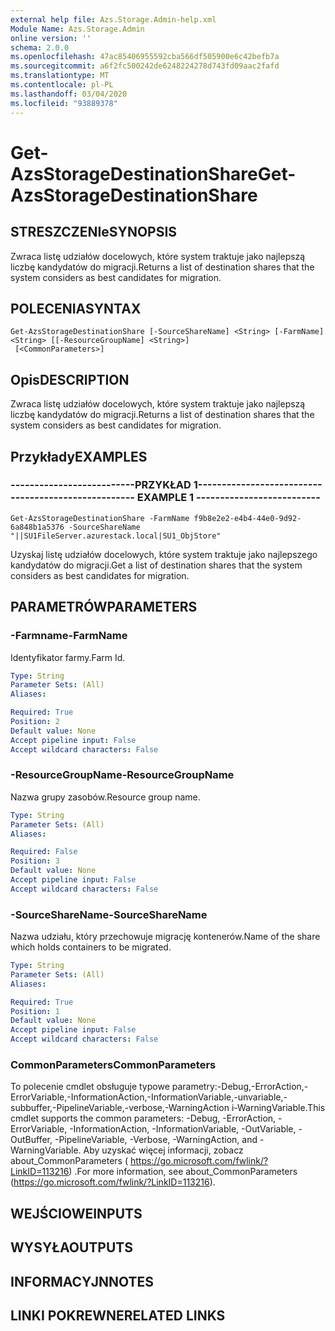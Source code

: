 ```yaml
---
external help file: Azs.Storage.Admin-help.xml
Module Name: Azs.Storage.Admin
online version: ''
schema: 2.0.0
ms.openlocfilehash: 47ac85406955592cba566df505900e6c42befb7a
ms.sourcegitcommit: a6f2fc500242de6248224278d743fd09aac2fafd
ms.translationtype: MT
ms.contentlocale: pl-PL
ms.lasthandoff: 03/04/2020
ms.locfileid: "93889378"
---
```

# <span data-ttu-id="e8c8e-101">Get-AzsStorageDestinationShare</span><span class="sxs-lookup"><span data-stu-id="e8c8e-101">Get-AzsStorageDestinationShare</span></span>

## <span data-ttu-id="e8c8e-102">STRESZCZENIe</span><span class="sxs-lookup"><span data-stu-id="e8c8e-102">SYNOPSIS</span></span>
<span data-ttu-id="e8c8e-103">Zwraca listę udziałów docelowych, które system traktuje jako najlepszą liczbę kandydatów do migracji.</span><span class="sxs-lookup"><span data-stu-id="e8c8e-103">Returns a list of destination shares that the system considers as best candidates for migration.</span></span>

## <span data-ttu-id="e8c8e-104">POLECENIA</span><span class="sxs-lookup"><span data-stu-id="e8c8e-104">SYNTAX</span></span>

```
Get-AzsStorageDestinationShare [-SourceShareName] <String> [-FarmName] <String> [[-ResourceGroupName] <String>]
 [<CommonParameters>]
```

## <span data-ttu-id="e8c8e-105">Opis</span><span class="sxs-lookup"><span data-stu-id="e8c8e-105">DESCRIPTION</span></span>
<span data-ttu-id="e8c8e-106">Zwraca listę udziałów docelowych, które system traktuje jako najlepszą liczbę kandydatów do migracji.</span><span class="sxs-lookup"><span data-stu-id="e8c8e-106">Returns a list of destination shares that the system considers as best candidates for migration.</span></span>

## <span data-ttu-id="e8c8e-107">Przykłady</span><span class="sxs-lookup"><span data-stu-id="e8c8e-107">EXAMPLES</span></span>

### <span data-ttu-id="e8c8e-108">--------------------------PRZYKŁAD 1--------------------------</span><span class="sxs-lookup"><span data-stu-id="e8c8e-108">-------------------------- EXAMPLE 1 --------------------------</span></span>
```
Get-AzsStorageDestinationShare -FarmName f9b8e2e2-e4b4-44e0-9d92-6a848b1a5376 -SourceShareName "||SU1FileServer.azurestack.local|SU1_ObjStore"
```

<span data-ttu-id="e8c8e-109">Uzyskaj listę udziałów docelowych, które system traktuje jako najlepszego kandydatów do migracji.</span><span class="sxs-lookup"><span data-stu-id="e8c8e-109">Get a list of destination shares that the system considers as best candidates for migration.</span></span>

## <span data-ttu-id="e8c8e-110">PARAMETRÓW</span><span class="sxs-lookup"><span data-stu-id="e8c8e-110">PARAMETERS</span></span>

### <span data-ttu-id="e8c8e-111">-Farmname</span><span class="sxs-lookup"><span data-stu-id="e8c8e-111">-FarmName</span></span>
<span data-ttu-id="e8c8e-112">Identyfikator farmy.</span><span class="sxs-lookup"><span data-stu-id="e8c8e-112">Farm Id.</span></span>

```yaml
Type: String
Parameter Sets: (All)
Aliases: 

Required: True
Position: 2
Default value: None
Accept pipeline input: False
Accept wildcard characters: False
```

### <span data-ttu-id="e8c8e-113">-ResourceGroupName</span><span class="sxs-lookup"><span data-stu-id="e8c8e-113">-ResourceGroupName</span></span>
<span data-ttu-id="e8c8e-114">Nazwa grupy zasobów.</span><span class="sxs-lookup"><span data-stu-id="e8c8e-114">Resource group name.</span></span>

```yaml
Type: String
Parameter Sets: (All)
Aliases: 

Required: False
Position: 3
Default value: None
Accept pipeline input: False
Accept wildcard characters: False
```

### <span data-ttu-id="e8c8e-115">-SourceShareName</span><span class="sxs-lookup"><span data-stu-id="e8c8e-115">-SourceShareName</span></span>
<span data-ttu-id="e8c8e-116">Nazwa udziału, który przechowuje migrację kontenerów.</span><span class="sxs-lookup"><span data-stu-id="e8c8e-116">Name of the share which holds containers to be migrated.</span></span>

```yaml
Type: String
Parameter Sets: (All)
Aliases: 

Required: True
Position: 1
Default value: None
Accept pipeline input: False
Accept wildcard characters: False
```

### <span data-ttu-id="e8c8e-117">CommonParameters</span><span class="sxs-lookup"><span data-stu-id="e8c8e-117">CommonParameters</span></span>
<span data-ttu-id="e8c8e-118">To polecenie cmdlet obsługuje typowe parametry:-Debug,-ErrorAction,-ErrorVariable,-InformationAction,-InformationVariable,-unvariable,-subbuffer,-PipelineVariable,-verbose,-WarningAction i-WarningVariable.</span><span class="sxs-lookup"><span data-stu-id="e8c8e-118">This cmdlet supports the common parameters: -Debug, -ErrorAction, -ErrorVariable, -InformationAction, -InformationVariable, -OutVariable, -OutBuffer, -PipelineVariable, -Verbose, -WarningAction, and -WarningVariable.</span></span> <span data-ttu-id="e8c8e-119">Aby uzyskać więcej informacji, zobacz about_CommonParameters ( https://go.microsoft.com/fwlink/?LinkID=113216) .</span><span class="sxs-lookup"><span data-stu-id="e8c8e-119">For more information, see about_CommonParameters (https://go.microsoft.com/fwlink/?LinkID=113216).</span></span>

## <span data-ttu-id="e8c8e-120">WEJŚCIOWE</span><span class="sxs-lookup"><span data-stu-id="e8c8e-120">INPUTS</span></span>

## <span data-ttu-id="e8c8e-121">WYSYŁA</span><span class="sxs-lookup"><span data-stu-id="e8c8e-121">OUTPUTS</span></span>

## <span data-ttu-id="e8c8e-122">INFORMACYJN</span><span class="sxs-lookup"><span data-stu-id="e8c8e-122">NOTES</span></span>

## <span data-ttu-id="e8c8e-123">LINKI POKREWNE</span><span class="sxs-lookup"><span data-stu-id="e8c8e-123">RELATED LINKS</span></span>

